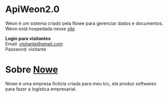 # ApiWeon2.0
 
Weon é um sistema criado pela Nowe para gerenciar dados e documentos.   
Weon está hospedada nesse [site](https://nowecompany.com.br/weon) 

**Login para visitantes**  
Email: visitante@gmail.com  
Password: visitante 

# Sobre [Nowe](https://nowecompany.com.br)
Nowe é uma empresa fictícia criada para meu tcc, ela produz softwares para fazer a logística empresarial.

